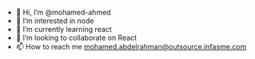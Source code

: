 - 👋 Hi, I’m @mohamed-ahmed
- 👀 I’m interested in node
- 🌱 I’m currently learning react
- 💞️ I’m looking to collaborate on React
- 📫 How to reach me mohamed.abdelrahman@outsource.infasme.com

<!---
mohamedich/mohamedich is a ✨ special ✨ repository because its `README.md` (this file) appears on your GitHub profile.
You can click the Preview link to take a look at your changes.
--->
